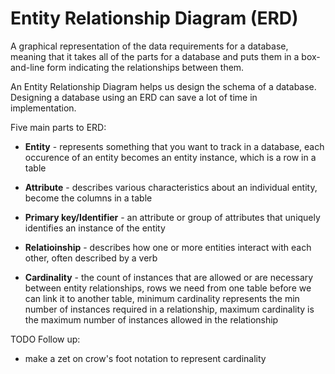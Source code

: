 # Entity Relationship Diagram (ERD)

A graphical representation of the data requirements for a database, meaning that it takes all of the parts for a database and puts them in a box-and-line form indicating the relationships between them.

An Entity Relationship Diagram helps us design the schema of a database. Designing a database using an ERD can save a lot of time in implementation.

Five main parts to ERD:

* **Entity** - represents something that you want to track in a database, each occurence of an entity becomes an entity instance, which is a row in a table

* **Attribute** - describes various characteristics about an individual entity, become the columns in a table

* **Primary key/Identifier** - an attribute or group of attributes that uniquely identifies an instance of the entity

* **Relatioinship** - describes how one or more entities interact with each other, often described by a verb

* **Cardinality** - the count of instances that are allowed or are necessary between entity relationships, rows we need from one table before we can link it to another table, minimum cardinality represents the min number of instances required in a relationship, maximum cardinality is the maximum number of instances allowed in the relationship

TODO Follow up:
* make a zet on crow's foot notation to represent cardinality